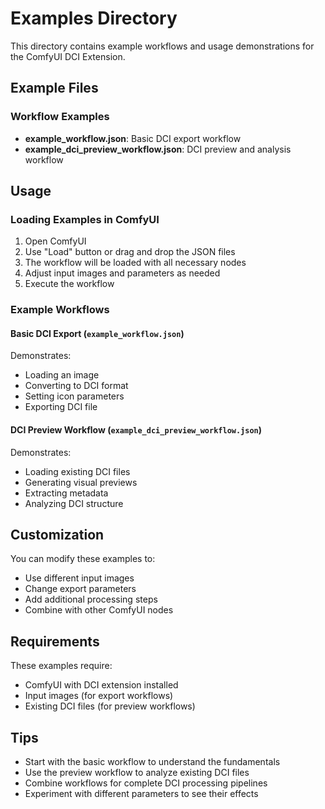 # Examples Directory

This directory contains example workflows and usage demonstrations for the ComfyUI DCI Extension.

## Example Files

### Workflow Examples
- **example_workflow.json**: Basic DCI export workflow
- **example_dci_preview_workflow.json**: DCI preview and analysis workflow

## Usage

### Loading Examples in ComfyUI

1. Open ComfyUI
2. Use "Load" button or drag and drop the JSON files
3. The workflow will be loaded with all necessary nodes
4. Adjust input images and parameters as needed
5. Execute the workflow

### Example Workflows

#### Basic DCI Export (`example_workflow.json`)
Demonstrates:
- Loading an image
- Converting to DCI format
- Setting icon parameters
- Exporting DCI file

#### DCI Preview Workflow (`example_dci_preview_workflow.json`)
Demonstrates:
- Loading existing DCI files
- Generating visual previews
- Extracting metadata
- Analyzing DCI structure

## Customization

You can modify these examples to:
- Use different input images
- Change export parameters
- Add additional processing steps
- Combine with other ComfyUI nodes

## Requirements

These examples require:
- ComfyUI with DCI extension installed
- Input images (for export workflows)
- Existing DCI files (for preview workflows)

## Tips

- Start with the basic workflow to understand the fundamentals
- Use the preview workflow to analyze existing DCI files
- Combine workflows for complete DCI processing pipelines
- Experiment with different parameters to see their effects
